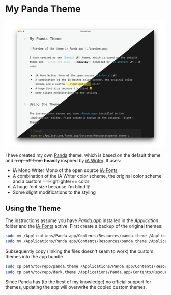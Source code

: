 # My Panda Theme

![Preview of the theme in Panda.app](./preview.png)

I have created my own [Panda](https://bear.app/alpha/) theme, which is based on the default theme and ~~a rip-off from~~ **heavily** inspired by [iA Writer](https://ia.net/writer). It uses:

- iA Mono Writer Mono of the open source [iA-Fonts](https://github.com/iaolo/iA-Fonts)
- A combination of the iA Writer color scheme, the original color scheme and a custom ==Highlighter== color
- A huge font size because i'm blind 🤓
- Some slight modifications to the styling

## Using the Theme

The instructions assume you have *Panda.app* installed in the *Application* folder and the [iA-Fonts](https://github.com/iaolo/iA-Fonts) active. First create a backup of the original themes:

```bash
sudo mv /Applications/Panda.app/Contents/Resources/panda.theme /Applications/Panda.app/Contents/Resources/panda.theme.bak
sudo mv /Applications/Panda.app/Contents/Resources/panda.theme /Applications/Panda.app/Contents/Resources/dark.theme.bak
```

Subsequently copy (linking the files doesn't seam to work) the custom themes into the app bundle

```bash
sudo cp path/to/repo/panda.theme /Applications/Panda.app/Contents/Resources/panda.theme
sudo cp path/to/repo/dark.theme /Applications/Panda.app/Contents/Resources/dark.theme
```

Since Panda has (to the best of my knowledge) no official support for themes, updating the app will overwrite the copied custom themes.
